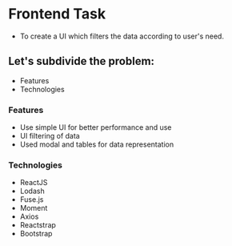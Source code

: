 # Frontend Task
- To create a UI which filters the data according to user's need.

## Let's subdivide the problem:
- Features
- Technologies

### Features
- Use simple UI for better performance and use
- UI filtering of data
- Used modal and tables for data representation

### Technologies
- ReactJS
- Lodash
- Fuse.js
- Moment
- Axios
- Reactstrap
- Bootstrap



